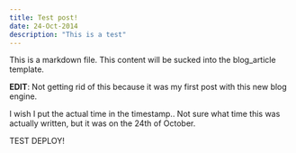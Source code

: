 ```yaml
---
title: Test post!
date: 24-Oct-2014
description: "This is a test"
---
```


This is a markdown file.
This content will be sucked into the blog_article template.

**EDIT**:
Not getting rid of this because it was my first post with this new blog engine.

I wish I put the actual time in the timestamp.. Not sure what time this was actually written, but it was on the 24th of October.

TEST DEPLOY!
